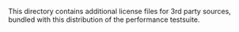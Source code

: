 This directory contains additional license files for 3rd party sources,
bundled with this distribution of the performance testsuite.

